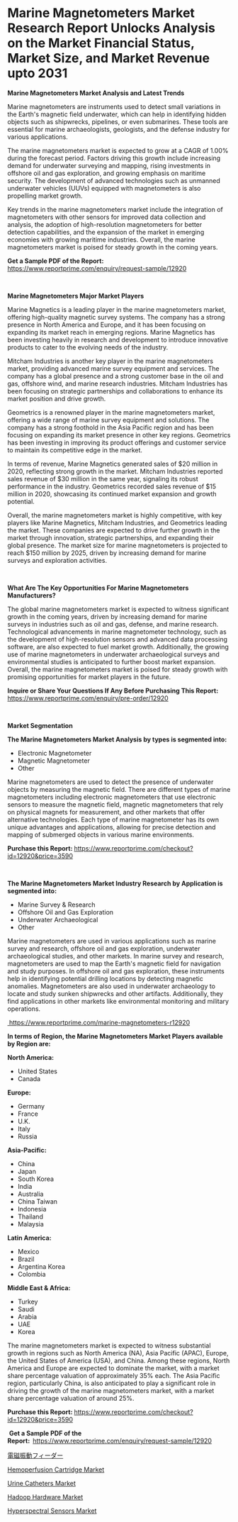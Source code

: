 <p><h1>Marine Magnetometers Market Research Report Unlocks Analysis on the Market Financial Status, Market Size, and Market Revenue upto 2031</h1></p><p><strong>Marine Magnetometers Market Analysis and Latest Trends</strong></p>
<p><p>Marine magnetometers are instruments used to detect small variations in the Earth's magnetic field underwater, which can help in identifying hidden objects such as shipwrecks, pipelines, or even submarines. These tools are essential for marine archaeologists, geologists, and the defense industry for various applications.</p><p>The marine magnetometers market is expected to grow at a CAGR of 1.00% during the forecast period. Factors driving this growth include increasing demand for underwater surveying and mapping, rising investments in offshore oil and gas exploration, and growing emphasis on maritime security. The development of advanced technologies such as unmanned underwater vehicles (UUVs) equipped with magnetometers is also propelling market growth.</p><p>Key trends in the marine magnetometers market include the integration of magnetometers with other sensors for improved data collection and analysis, the adoption of high-resolution magnetometers for better detection capabilities, and the expansion of the market in emerging economies with growing maritime industries. Overall, the marine magnetometers market is poised for steady growth in the coming years.</p></p>
<p><strong>Get a Sample PDF of the Report:&nbsp;</strong> <a href="https://www.reportprime.com/enquiry/request-sample/12920">https://www.reportprime.com/enquiry/request-sample/12920</a></p>
<p>&nbsp;</p>
<p><strong>Marine Magnetometers Major Market Players</strong></p>
<p><p>Marine Magnetics is a leading player in the marine magnetometers market, offering high-quality magnetic survey systems. The company has a strong presence in North America and Europe, and it has been focusing on expanding its market reach in emerging regions. Marine Magnetics has been investing heavily in research and development to introduce innovative products to cater to the evolving needs of the industry.</p><p>Mitcham Industries is another key player in the marine magnetometers market, providing advanced marine survey equipment and services. The company has a global presence and a strong customer base in the oil and gas, offshore wind, and marine research industries. Mitcham Industries has been focusing on strategic partnerships and collaborations to enhance its market position and drive growth.</p><p>Geometrics is a renowned player in the marine magnetometers market, offering a wide range of marine survey equipment and solutions. The company has a strong foothold in the Asia Pacific region and has been focusing on expanding its market presence in other key regions. Geometrics has been investing in improving its product offerings and customer service to maintain its competitive edge in the market.</p><p>In terms of revenue, Marine Magnetics generated sales of $20 million in 2020, reflecting strong growth in the market. Mitcham Industries reported sales revenue of $30 million in the same year, signaling its robust performance in the industry. Geometrics recorded sales revenue of $15 million in 2020, showcasing its continued market expansion and growth potential.</p><p>Overall, the marine magnetometers market is highly competitive, with key players like Marine Magnetics, Mitcham Industries, and Geometrics leading the market. These companies are expected to drive further growth in the market through innovation, strategic partnerships, and expanding their global presence. The market size for marine magnetometers is projected to reach $150 million by 2025, driven by increasing demand for marine surveys and exploration activities.</p></p>
<p>&nbsp;</p>
<p><strong>What Are The Key Opportunities For Marine Magnetometers Manufacturers?</strong></p>
<p><p>The global marine magnetometers market is expected to witness significant growth in the coming years, driven by increasing demand for marine surveys in industries such as oil and gas, defense, and marine research. Technological advancements in marine magnetometer technology, such as the development of high-resolution sensors and advanced data processing software, are also expected to fuel market growth. Additionally, the growing use of marine magnetometers in underwater archaeological surveys and environmental studies is anticipated to further boost market expansion. Overall, the marine magnetometers market is poised for steady growth with promising opportunities for market players in the future.</p></p>
<p><strong>Inquire or Share Your Questions If Any Before Purchasing This Report:</strong> <a href="https://www.reportprime.com/enquiry/pre-order/12920">https://www.reportprime.com/enquiry/pre-order/12920</a></p>
<p>&nbsp;</p>
<p><strong>Market Segmentation</strong></p>
<p><strong>The Marine Magnetometers Market Analysis by types is segmented into:</strong></p>
<p><ul><li>Electronic Magnetometer</li><li>Magnetic Magnetometer</li><li>Other</li></ul></p>
<p><p>Marine magnetometers are used to detect the presence of underwater objects by measuring the magnetic field. There are different types of marine magnetometers including electronic magnetometers that use electronic sensors to measure the magnetic field, magnetic magnetometers that rely on physical magnets for measurement, and other markets that offer alternative technologies. Each type of marine magnetometer has its own unique advantages and applications, allowing for precise detection and mapping of submerged objects in various marine environments.</p></p>
<p><strong>Purchase this Report:&nbsp;</strong><a href="https://www.reportprime.com/checkout?id=12920&price=3590">https://www.reportprime.com/checkout?id=12920&price=3590</a></p>
<p>&nbsp;</p>
<p><strong>The Marine Magnetometers Market Industry Research by Application is segmented into:</strong></p>
<p><ul><li>Marine Survey & Research</li><li>Offshore Oil and Gas Exploration</li><li>Underwater Archaeological</li><li>Other</li></ul></p>
<p><p>Marine magnetometers are used in various applications such as marine survey and research, offshore oil and gas exploration, underwater archaeological studies, and other markets. In marine survey and research, magnetometers are used to map the Earth's magnetic field for navigation and study purposes. In offshore oil and gas exploration, these instruments help in identifying potential drilling locations by detecting magnetic anomalies. Magnetometers are also used in underwater archaeology to locate and study sunken shipwrecks and other artifacts. Additionally, they find applications in other markets like environmental monitoring and military operations.</p></p>
<p><a href="https://www.reportprime.com/marine-magnetometers-r12920">&nbsp;https://www.reportprime.com/marine-magnetometers-r12920</a></p>
<p><strong>In terms of Region, the Marine Magnetometers Market Players available by Region are:</strong></p>
<p>
    <p> <strong> North America: </strong>
        <ul>
            <li>United States</li>
            <li>Canada</li>
        </ul>
        </p> 
    <p> <strong> Europe: </strong>
        <ul>
            <li>Germany</li>
            <li>France</li>
            <li>U.K.</li>
            <li>Italy</li>
            <li>Russia</li>
        </ul>
        </p> 
    <p> <strong> Asia-Pacific: </strong>
        <ul>
            <li>China</li>
            <li>Japan</li>
            <li>South Korea</li>
            <li>India</li>
            <li>Australia</li>
            <li>China Taiwan</li>
            <li>Indonesia</li>
            <li>Thailand</li>
            <li>Malaysia</li>
        </ul>
        </p> 
    <p> <strong> Latin America: </strong>
        <ul>
            <li>Mexico</li>
            <li>Brazil</li>
            <li>Argentina Korea</li>
            <li>Colombia</li>
        </ul>
        </p> 
    <p> <strong> Middle East & Africa: </strong>
        <ul>
            <li>Turkey</li>
            <li>Saudi</li>
            <li>Arabia</li>
            <li>UAE</li>
            <li>Korea</li>
        </ul>
    </p>
    </p>
<p><p>The marine magnetometers market is expected to witness substantial growth in regions such as North America (NA), Asia Pacific (APAC), Europe, the United States of America (USA), and China. Among these regions, North America and Europe are expected to dominate the market, with a market share percentage valuation of approximately 35% each. The Asia Pacific region, particularly China, is also anticipated to play a significant role in driving the growth of the marine magnetometers market, with a market share percentage valuation of around 25%.</p></p>
<p><strong>Purchase this Report: </strong><a href="https://www.reportprime.com/checkout?id=12920&price=3590">https://www.reportprime.com/checkout?id=12920&price=3590</a></p>
<p>&nbsp;<strong>Get a Sample PDF of the Report:&nbsp;&nbsp;</strong><a href="https://www.reportprime.com/enquiry/request-sample/12920">https://www.reportprime.com/enquiry/request-sample/12920</a></p>
<p><strong></strong></p>
<p><p><a href="https://github.com/CloydAbbott2023/Market-Research-Report-List-1/blob/main/411792876115.md">電磁振動フィーダー</a></p><p><a href="https://www.linkedin.com/pulse/hemoperfusion-cartridge-market-size-2024-2031-global-industrial-bqryf?trackingId=if43n96NJiu1JdZO2J%2BEtg%3D%3D">Hemoperfusion Cartridge Market</a></p><p><a href="https://www.linkedin.com/pulse/urine-catheters-market-research-report-reveals-latest-trends-qedcf?trackingId=7qnjq%2BmAHR%2BncrXtpAxdmQ%3D%3D">Urine Catheters Market</a></p><p><a href="https://github.com/SashaBeier2023/Market-Research-Report-List-1/blob/main/hadoop-hardware-market.md">Hadoop Hardware Market</a></p><p><a href="https://github.com/ashman753/Market-Research-Report-List-1/blob/main/hyperspectral-sensors-market.md">Hyperspectral Sensors Market</a></p></p>